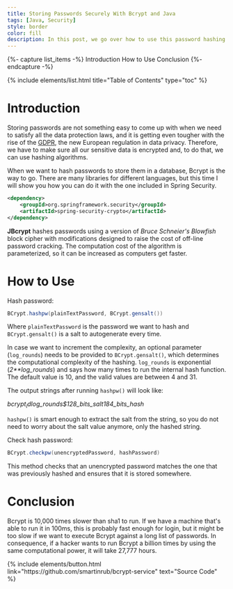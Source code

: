 ```yaml
---
title: Storing Passwords Securely With Bcrypt and Java
tags: [Java, Security]
style: border
color: fill
description: In this post, we go over how to use this password hashing function to ensure your passwords are properly encrypted and GDPR complaint.
---
```


{%- capture list_items -%}
Introduction
How to Use
Conclusion
{%- endcapture -%}

{% include elements/list.html title="Table of Contents" type="toc" %}

# Introduction

Storing passwords are not something easy to come up with when we need to satisfy all the data protection laws, and it is getting even tougher with the rise of the [GDPR](https://eugdpr.org/), the new European regulation in data privacy. Therefore, we have to make sure all our sensitive data is encrypted and, to do that, we can use hashing algorithms.

When we want to hash passwords to store them in a database, Bcrypt is the way to go. There are many libraries for different languages, but this time I will show you how you can do it with the one included in Spring Security.

```xml
<dependency>      
    <groupId>org.springframework.security</groupId>
    <artifactId>spring-security-crypto</artifactId>
</dependency>
```

**JBcrypt** hashes passwords using a version of _Bruce Schneier's Blowfish_ block cipher with modifications designed to raise the cost of off-line password cracking. The computation cost of the algorithm is parameterized, so it can be increased as computers get faster.

# How to Use

Hash password:

```java
BCrypt.hashpw(plainTextPassword, BCrypt.gensalt())
```

Where `plainTextPassword` is the password we want to hash and `BCrypt.gensalt()` is a salt to autogenerate every time.

In case we want to increment the complexity, an optional parameter (`log_rounds`) needs to be provided to `BCrypt.gensalt()`, which determines the computational complexity of the hashing. `log_rounds` is exponential (_2**log_rounds_) and says how many times to run the internal hash function. The default value is 10, and the valid values are between 4 and 31.

The output strings after running `hashpw()` will look like:

_$bcrypt_id$log_rounds$128_bits_salt184_bits_hash_

`hashpw()` is smart enough to extract the salt from the string, so you do not need to worry about the salt value anymore, only the hashed string.

Check hash password: 

```java
BCrypt.checkpw(unencryptedPassword, hashPassword)
```

This method checks that an unencrypted password matches the one that was previously hashed and ensures that it is stored somewhere.

# Conclusion

Bcrypt is 10,000 times slower than sha1 to run. If we have a machine that's able to run it in 100ms, this is probably fast enough for login, but it might be too slow if we want to execute Bcrypt against a long list of passwords. In consequence, if a hacker wants to run Bcrypt a billion times by using the same computational power, it will take 27,777 hours.

<p class="text-center">
{% include elements/button.html link="https://github.com/smartinrub/bcrypt-service" text="Source Code" %}
</p>
